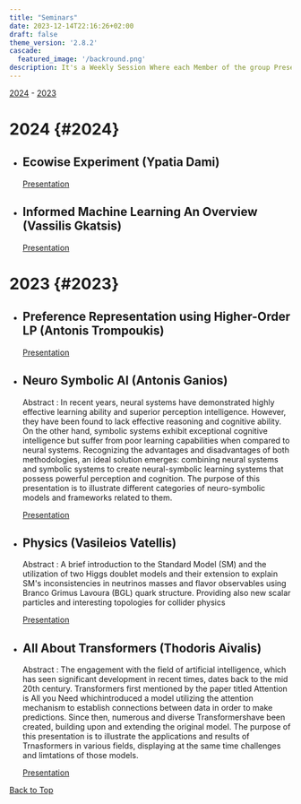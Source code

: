 ```yaml
---
title: "Seminars"
date: 2023-12-14T22:16:26+02:00
draft: false
theme_version: '2.8.2'
cascade:
  featured_image: '/backround.png'
description: It's a Weekly Session Where each Member of the group Presentate his Work
---
```


[2024](#2024) - [2023](#2023)

# 2024 {#2024}

- ## Ecowise Experiment (Ypatia Dami)

  [Presentation](/seminars/ecowise.pdf)

- ## Informed Machine Learning An Overview (Vassilis Gkatsis)

  [Presentation](/seminars/informedML.pdf)

# 2023 {#2023}

- ## Preference Representation using Higher-Order LP (Antonis Trompoukis)

  [Presentation](/seminars/preferences.pdf)

- ## Neuro Symbolic AI (Antonis Ganios)

  Abstract : In recent years, neural systems have demonstrated highly effective learning ability and superior perception intelligence. However, they have been found to lack effective reasoning and cognitive ability. On the other hand, symbolic systems exhibit exceptional cognitive intelligence but suffer from poor learning capabilities when compared to neural systems. Recognizing the advantages and disadvantages of both methodologies, an ideal solution emerges: combining neural systems and symbolic systems to create neural-symbolic learning systems that possess powerful perception and cognition. The purpose of this presentation is to illustrate different categories of neuro-symbolic models and frameworks related to them.

  [Presentation](/seminars/neurosymbolic.pdf)

- ## Physics (Vasileios Vatellis)

  Abstract : A brief introduction to the Standard Model (SM) and the utilization of two Higgs doublet models and their extension to explain SM's inconsistencies in neutrinos masses and flavor observables using Branco Grimus Lavoura (BGL) quark structure. Providing also new scalar particles and interesting topologies for collider physics

  [Presentation](/seminars/Physics.pdf)

- ## All About Transformers (Thodoris Aivalis)

  Abstract : The engagement with the field of artificial intelligence, which has seen significant development in recent times, dates back to the mid 20th century. Transformers first mentioned by the paper titled Attention is All you Need whichintroduced a model utilizing the attention mechanism to establish connections between data in order to make predictions. Since then, numerous and diverse Transformershave been created, building upon and extending the original model. The purpose of this presentation is to illustrate the applications and results of Trnasformers in various fields, displaying at the same time challenges and limtations of those models.

  [Presentation](/seminars/Tranformers.pdf)

[Back to Top](#top)
